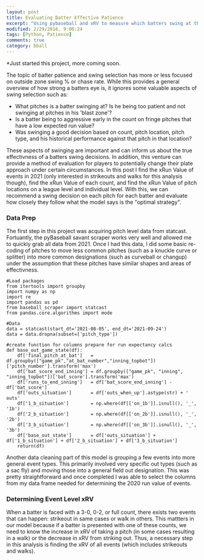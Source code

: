 ```yaml
---
layout: post
title: Evaluating Batter Effective Patience
excerpt: "Using pybaseball and xRV to measure which batters swing at the best pitches"
modified: 2/29/2016, 9:00:24
tags: [Python, Patience]
comments: true
category: bball
---
```


*Just started this project, more coming soon.

The topic of batter patience and swing selection has more or less focused on outside zone swing % or chase rate. While this provides a general overview of how strong a batters eye is, it ignores some valuable aspects of swing selection such as:

- What pitches is a batter swinging at? Is he being too patient and not swinging at pitches in his 'blast zone'?
- Is a batter being to aggressive early in the count on fringe pitches that have a low expected run value?
- Was swinging a good decision based on count, pitch location, pitch type, and his historical performance against that pitch in that location?

These aspects of swinging are important and can inform us about the true effectivness of a batters swing decisions. In addition, this venture can provide a method of evaluation for players to potentially change their plate approach under certain circumstances. In this post I find the xRun Value of events in 2021 (only interested in strikeouts and walks for this analysis though), find the xRun Value of each count, and find the xRun Value of pitch locations on a league level and individual level. With this, we can recommend a swing decision on each pitch for each batter and evaluate how closely they follow what the model says is the "optimal strategy".

### Data Prep 

The first step in this project was acquiring pitch level data from statcast. Fortuantly, the pyBaseball savant scraper works very well and allowed me to quickly grab all data from 2021. Once I had this data, I did some basic re-coding of pitches to move less common pitches (such as a knuckle curve or splitter) into more common designations (such as curveball or changup) under the assumption that these pitches have similar shapes and areas of effectivness. 

```{r}
#Load packages
from itertools import groupby
import numpy as np
import re
import pandas as pd
from baseball_scraper import statcast
from pandas.core.algorithms import mode

#Data
data = statcast(start_dt='2021-08-05', end_dt='2021-09-24')
data = data.dropna(subset=['pitch_type'])

#create function for columns prepare for run expectancy calcs
def base_out_game_state(df):
    df['final_pitch_at_bat']   = df.groupby(["game_pk","at_bat_number","inning_topbot"])['pitch_number'].transform('max')
    df['bat_score_end_inning'] = df.groupby(["game_pk", "inning", "inning_topbot"])['bat_score'].transform('max')
    df['runs_to_end_inning']   = df['bat_score_end_inning'] - df['bat_score']
    df['outs_situation']       = df['outs_when_up'].astype(str) + ' outs'
    df['1_b_situation']        = np.where(df[['on_1b']].isnull(), '_', '1b')
    df['2_b_situation']        = np.where(df[['on_2b']].isnull(), '_', '2b')
    df['3_b_situation']        = np.where(df[['on_3b']].isnull(), '_', '3b')
    df['base_out_state']       = df['outs_situation'] + df['1_b_situation'] + df['2_b_situation'] + df['3_b_situation']
    return(df)
```

Another data cleaning part of this model is grouping a few events into more general event types. This primarily involved very specific out types (such as a sac fly) and moving those into a general field out designation. This was pretty straightforward and once completed I was able to select the columns from my data frame needed for determining the 2020 run value of events. 

### Determining Event Level xRV

When a batter is faced with a 3-0, 0-2, or full count, there exists two events that can happen: strikeout in same cases or walk in others. This mattters in our model because if a batter is presented with one of these counts, we need to know the increase in xRV of taking a pitch (in some cases resulting in a walk) or the decrease in xRV from striking out. Thus, a necessary step in this analysis is finding the xRV of all events (which includes strikeouts and walks). 




